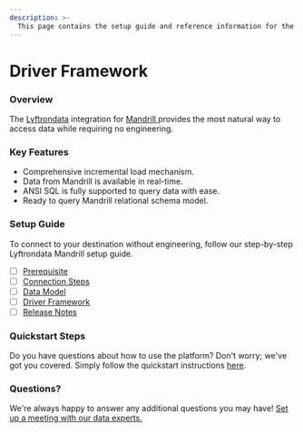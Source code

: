 ```yaml
---
description: >-
  This page contains the setup guide and reference information for the Mandrill source connector.
---
```


# Driver Framework

### Overview

The [Lyftrondata](https://www.lyftrondata.com/) integration for [Mandrill](https://www.lyftrondata.com/integration/mandrill/)[ ](https://www.lyftrondata.com/integration/mandrill/)provides the most natural way to access data while requiring no engineering.

### Key Features

* Comprehensive incremental load mechanism.
* Data from Mandrill is available in real-time.&#x20;
* ANSI SQL is fully supported to query data with ease.
* Ready to query Mandrill relational schema model.

### Setup Guide

To connect to your destination without engineering, follow our step-by-step Lyftrondata Mandrill setup guide.

* [ ] [Prerequisite](../../business-analytics/mandrill/prerequisite.md)
* [ ] [Connection Steps](../../business-analytics/mandrill/connection-steps.md)
* [ ] [Data Model](../../business-analytics/mandrill/data-model/)
* [ ] [Driver Framework](../../business-analytics/mandrill/driver-framework/)
* [ ] [Release Notes](../../business-analytics/mandrill/release-notes.md)

### Quickstart Steps

Do you have questions about how to use the platform? Don't worry; we've got you covered. Simply follow the quickstart instructions [here](../../../quickstart-steps.md).

### Questions? <a href="#questions" id="questions"></a>

We're always happy to answer any additional questions you may have! [Set up a meeting with our data experts.](https://www.lyftrondata.com/book-a-meeting/)


